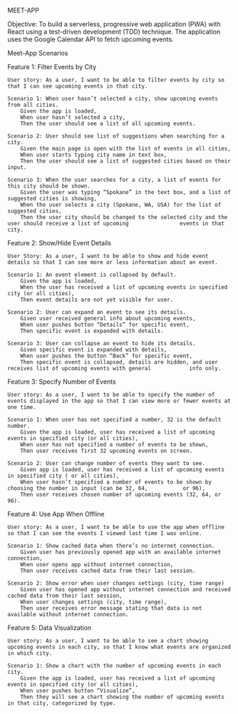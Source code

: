 MEET-APP

Objective: To build a serverless, progressive web application (PWA) with React using a
test-driven development (TDD) technique. The application uses the Google
Calendar API to fetch upcoming events.

Meet-App Scenarios

Feature 1: Filter Events by City

	User story: As a user, I want to be able to filter events by city so that I can see upcoming events in that city.

	Scenario 1: When user hasn’t selected a city, show upcoming events from all cities.
		Given the app is loaded,
		When user hasn’t selected a city,
		Then the user should see a list of all upcoming events.

	Scenario 2: User should see list of suggestions when searching for a city.
		Given the main page is open with the list of events in all cities,
		When user starts typing city name in text box,
		Then the user should see a list of suggested cities based on their input.
	
	Scenario 3: When the user searches for a city, a list of events for this city should be shown.
		Given the user was typing “Spokane” in the text box, and a list of suggested cities is showing,
		When the user selects a city (Spokane, WA, USA) for the list of suggested cities,
		Then the user city should be changed to the selected city and the user should receive a list of upcoming 				events in that city.

Feature 2: Show/Hide Event Details

	User Story: As a user, I want to be able to show and hide event details so that I can see more or less information about an event.

	Scenario 1: An event element is collapsed by default.
		Given the app is loaded,
		When the user has received a list of upcoming events in specified city (or all cities),
		Then event details are not yet visible for user.

	Scenario 2: User can expand an event to see its details.
		Given user received general info about upcoming events,
		When user pushes button “Details” for specific event,
		Then specific event is expanded with details.

	Scenario 3: User can collapse an event to hide its details.
		Given specific event is expanded with details,
		When user pushes the button “Back” for specific event,
		Then specific event is collapsed, details are hidden, and user receives list of upcoming events with general 			info only.

Feature 3: Specify Number of Events

	User story: As a user, I want to be able to specify the number of events displayed in the app so that I can view more or fewer events at one time.

	Scenario 1: When user has not specified a number, 32 is the default number.
		Given the app is loaded, user has received a list of upcoming events in specified city (or all cities),
		When user has not specified a number of events to be shown,
		Then user receives first 32 upcoming events on screen.

	Scenario 2: User can change number of events they want to see.
		Given app is loaded, user has received a list of upcoming events in specified city ( or all cities),
		When user hasn’t specified a number of events to be shown by choosing the number in input (can be 32, 64, 			or 96),
		Then user receives chosen number of upcoming events (32, 64, or 96).

Feature 4: Use App When Offline

	User story: As a user, I want to be able to use the app when offline so that I can see the events I viewed last time I was online.

	Scenario 1: Show cached data when there’s no internet connection.
		Given user has previously opened app with an available internet connection,
		When user opens app without internet connection,
		Then user receives cached data from their last session.

	Scenario 2: Show error when user changes settings (city, time range)
		Given user has opened app without internet connection and received cached data from their last session,
		When user changes settings (city, time range),
		Then user receives error message stating that data is not available without internet connection.

Feature 5: Data Visualization

	User story: As a user, I want to be able to see a chart showing upcoming events in each city, so that I know what events are organized in which city.

	Scenario 1: Show a chart with the number of upcoming events in each city.
		Given the app is loaded, user has received a list of upcoming events in specified city (or all cities),
		When user pushes button “Visualize”,
		Then they will see a chart showing the number of upcoming events in that city, categorized by type.
